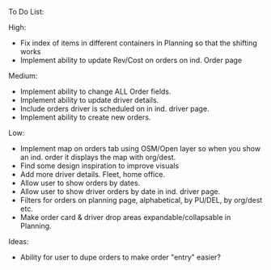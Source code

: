 To Do List:

High:
  - Fix index of items in different containers in Planning so that the shifting works
  - Implement ability to update Rev/Cost on orders on ind. Order page

Medium:
  - Implement ability to change ALL Order fields.
  - Implement ability to update driver details.
  - Include orders driver is scheduled on in ind. driver page.
  - Implement ability to create new orders.

Low:
  - Implement map on orders tab using OSM/Open layer so when you show an ind. order it displays the map with org/dest.
  - Find some design inspiration to improve visuals
  - Add more driver details. Fleet, home office.
  - Allow user to show orders by dates.
  - Allow user to show driver orders by date in ind. driver page.
  - Filters for orders on planning page, alphabetical, by PU/DEL, by org/dest etc.
  - Make order card & driver drop areas expandable/collapsable in Planning.
  

Ideas:
  - Ability for user to dupe orders to make order "entry" easier?